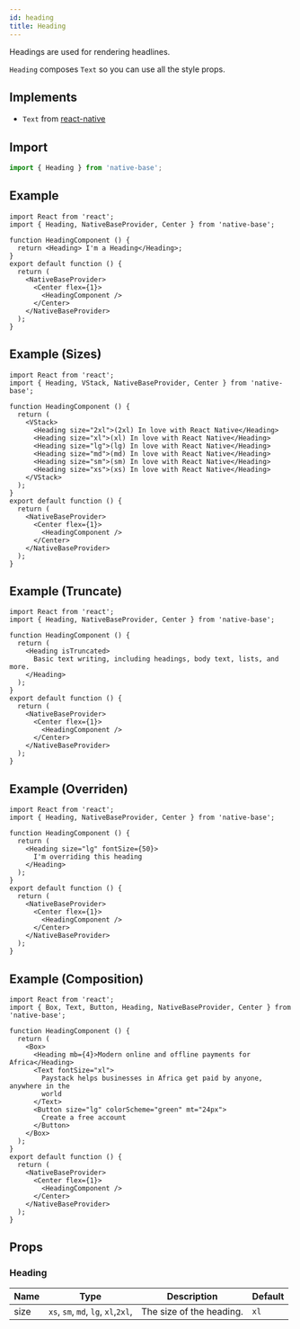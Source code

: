 ```yaml
---
id: heading
title: Heading
---
```


Headings are used for rendering headlines.

`Heading` composes `Text` so you can use all the style props.

## Implements

- `Text` from [react-native](https://reactnative.dev/docs/text)

## Import

```jsx
import { Heading } from 'native-base';
```

## Example

```SnackPlayer name=Heading%20Example
import React from 'react';
import { Heading, NativeBaseProvider, Center } from 'native-base';

function HeadingComponent () {
  return <Heading> I'm a Heading</Heading>;
}
export default function () {
  return (
    <NativeBaseProvider>
      <Center flex={1}>
        <HeadingComponent />
      </Center>
    </NativeBaseProvider>
  );
}
```

## Example (Sizes)

```SnackPlayer name=Heading%20Example(Sizes)
import React from 'react';
import { Heading, VStack, NativeBaseProvider, Center } from 'native-base';

function HeadingComponent () {
  return (
    <VStack>
      <Heading size="2xl">(2xl) In love with React Native</Heading>
      <Heading size="xl">(xl) In love with React Native</Heading>
      <Heading size="lg">(lg) In love with React Native</Heading>
      <Heading size="md">(md) In love with React Native</Heading>
      <Heading size="sm">(sm) In love with React Native</Heading>
      <Heading size="xs">(xs) In love with React Native</Heading>
    </VStack>
  );
}
export default function () {
  return (
    <NativeBaseProvider>
      <Center flex={1}>
        <HeadingComponent />
      </Center>
    </NativeBaseProvider>
  );
}
```

## Example (Truncate)

```SnackPlayer name=Heading%20Example(Truncate)
import React from 'react';
import { Heading, NativeBaseProvider, Center } from 'native-base';

function HeadingComponent () {
  return (
    <Heading isTruncated>
      Basic text writing, including headings, body text, lists, and more.
    </Heading>
  );
}
export default function () {
  return (
    <NativeBaseProvider>
      <Center flex={1}>
        <HeadingComponent />
      </Center>
    </NativeBaseProvider>
  );
}
```

## Example (Overriden)

```SnackPlayer name=Heading%20Example(Overriden)
import React from 'react';
import { Heading, NativeBaseProvider, Center } from 'native-base';

function HeadingComponent () {
  return (
    <Heading size="lg" fontSize={50}>
      I'm overriding this heading
    </Heading>
  );
}
export default function () {
  return (
    <NativeBaseProvider>
      <Center flex={1}>
        <HeadingComponent />
      </Center>
    </NativeBaseProvider>
  );
}
```

## Example (Composition)

```SnackPlayer name=Heading%20Example(Composition)
import React from 'react';
import { Box, Text, Button, Heading, NativeBaseProvider, Center } from 'native-base';

function HeadingComponent () {
  return (
    <Box>
      <Heading mb={4}>Modern online and offline payments for Africa</Heading>
      <Text fontSize="xl">
        Paystack helps businesses in Africa get paid by anyone, anywhere in the
        world
      </Text>
      <Button size="lg" colorScheme="green" mt="24px">
        Create a free account
      </Button>
    </Box>
  );
}
export default function () {
  return (
    <NativeBaseProvider>
      <Center flex={1}>
        <HeadingComponent />
      </Center>
    </NativeBaseProvider>
  );
}
```

## Props

### Heading

| Name | Type                                | Description              | Default |
| ---- | ----------------------------------- | ------------------------ | ------- |
| size | `xs`, `sm`, `md`, `lg`, `xl`,`2xl`, | The size of the heading. | `xl`    |
